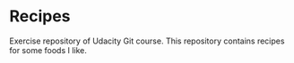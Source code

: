 # Recipes

Exercise repository of Udacity Git course. 
This repository contains recipes for some foods I like.
